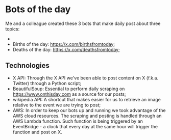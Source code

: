 # Bots of the day
Me and a colleague created these 3 bots that make daily post about three topics:
- [Facts of the day]: https://x.com/factsfromtoday;   
- Births of the day: https://x.com/birthsfromtoday;
- Deaths of the day: https://x.com/deathsfromtoday;

## Technologies

- X API: Through the X API we've been able to post content on X (f.k.a. Twitter) through a Python script;
- BeautifulSoup: Essential to perform daily scraping on https://www.onthisday.com as a source for our posts;
- wikipedia API: A shortcut that makes easier for us to retrieve an image relative to the event we are trying to post;   
- AWS: In order to keep our bots up and running we took advantage of the AWS cloud resources. The scraping and posting is handled through an AWS Lambda function. Such function is being triggered by an EventBridge - a clock that every day at the same hour will trigger the function and post on X.   




